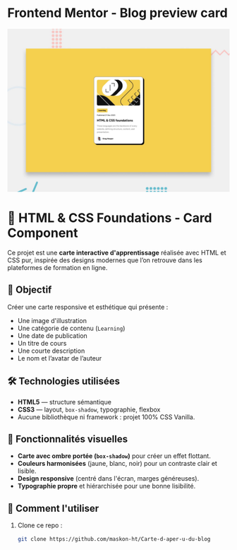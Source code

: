 # Frontend Mentor - Blog preview card

![Design preview for the Blog preview card coding challenge](./preview.jpg)

# 📘 HTML & CSS Foundations - Card Component

Ce projet est une **carte interactive d'apprentissage** réalisée avec HTML et CSS pur, inspirée des designs modernes que l’on retrouve dans les plateformes de formation en ligne.

## 🎯 Objectif

Créer une carte responsive et esthétique qui présente :
- Une image d'illustration
- Une catégorie de contenu (`Learning`)
- Une date de publication
- Un titre de cours
- Une courte description
- Le nom et l’avatar de l’auteur

## 🛠️ Technologies utilisées

- **HTML5** — structure sémantique
- **CSS3** — layout, `box-shadow`, typographie, flexbox
- Aucune bibliothèque ni framework : projet 100% CSS Vanilla.

## 🎨 Fonctionnalités visuelles

- **Carte avec ombre portée (`box-shadow`)** pour créer un effet flottant.
- **Couleurs harmonisées** (jaune, blanc, noir) pour un contraste clair et lisible.
- **Design responsive** (centré dans l'écran, marges généreuses).
- **Typographie propre** et hiérarchisée pour une bonne lisibilité.

## 🚀 Comment l'utiliser

1. Clone ce repo :
   ```bash
   git clone https://github.com/maskon-ht/Carte-d-aper-u-du-blog
